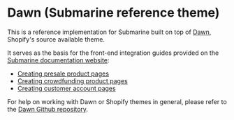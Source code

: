 # Dawn (Submarine reference theme)

This is a reference implementation for Submarine built on top of [Dawn](https://github.com/Shopify/dawn), Shopify's source available theme.

It serves as the basis for the front-end integration guides provided on the [Submarine documentation website](https://docs.getsubmarine.com/front-end-integration): 

* [Creating presale product pages](https://docs.getsubmarine.com/creating-presale-product-pages)
* [Creating crowdfunding product pages](https://docs.getsubmarine.com/creating-crowdfunding-product-pages)
* [Creating customer account pages](https://docs.getsubmarine.com/creating-customer-account-pages)

For help on working with Dawn or Shopify themes in general, please refer to the [Dawn Github repository](https://github.com/Shopify/dawn).